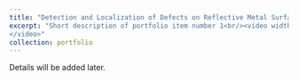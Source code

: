 ```yaml
---
title: "Detection and Localization of Defects on Reflective Metal Surface in Industrial Setting"
excerpt: "Short description of portfolio item number 1<br/><video width='640' height='480' controls='controls' src='/images/portfolio1.mp4'> Your browser does not support the HTML5 Video element.
</video>"
collection: portfolio
---
```

Details will be added later.

